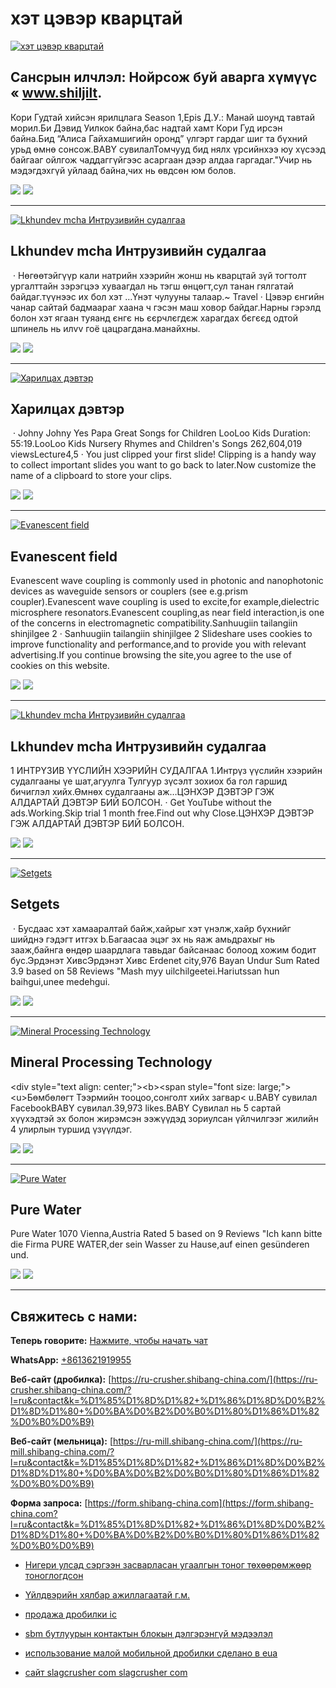 # хэт цэвэр кварцтай

<a href="https://swt.shibang-china.com/?l=ru&img&k=%D1%85%D1%8D%D1%82+%D1%86%D1%8D%D0%B2%D1%8D%D1%80+%D0%BA%D0%B2%D0%B0%D1%80%D1%86%D1%82%D0%B0%D0%B9" target="_blank">![хэт цэвэр кварцтай](http://static.shibang-china.com/all-800x300/628.jpg)</a>

## Сансрын илчлэл: Нойрсож буй аварга хүмүүс &#171; www.shiljilt.
Кори Гудтай хийсэн ярилцлага Season 1,Epis Д.У.: Манай шоунд тавтай морил.Би Дэвид Уилкок байна,бас надтай хамт Кори Гуд ирсэн байна.Бид “Алиса Гайхамшигийн оронд” үлгэрт гардаг шиг та бүхний урьд өмнө сонсож.BABY сувилалТомчууд бид нялх үрсийнхээ юу хүсээд байгааг ойлгож чаддаггүйгээс асаргаан дээр алдаа гаргадаг.&quot;Учир нь мэдэгдэхгүй уйлаад байна,чих нь өвдсөн юм болов.


<a href="https://whatsapp.shibangsoft.com/WhatsApp.php" target="_blank" title="WhatsApp">![](http://static.shibang-china.com/icon/whatsapp.png)</a> <a href="https://swt.shibang-china.com/?l=ru&icon&k=%D1%85%D1%8D%D1%82+%D1%86%D1%8D%D0%B2%D1%8D%D1%80+%D0%BA%D0%B2%D0%B0%D1%80%D1%86%D1%82%D0%B0%D0%B9" target="_blank">![](http://static.shibang-china.com/icon/chat-ru.png)</a>

---

<a href="https://swt.shibang-china.com/?l=ru&img&k=%D1%85%D1%8D%D1%82+%D1%86%D1%8D%D0%B2%D1%8D%D1%80+%D0%BA%D0%B2%D0%B0%D1%80%D1%86%D1%82%D0%B0%D0%B9" target="_blank">![Lkhundev mcha Интрузивийн судалгаа](http://static.shibang-china.com/all-800x300/991.jpg)</a>

## Lkhundev mcha Интрузивийн судалгаа
&nbsp;&#0183;&#32;Нөгөөтэйгүүр кали натрийн хээрийн жонш нь кварцтай зүй тогтолт ургалттайн зэрэгцээ хуваагдал нь тэгш өнцөгт,сул танан гялгатай байдаг.түүнээс их бол хэт …Үнэт чулууны талаар.~ Travel&nbsp;&#0183;&#32;Цэвэр єнгийн чанар сайтай бадмаараг хаана ч гэсэн маш ховор байдаг.Нарны гэрэлд болон хэт ягаан туяанд єнгє нь єєрчлєгдєж харагдах бєгєєд одтой шпинель нь илvv гоё цацрагдана.манайхны.


<a href="https://whatsapp.shibangsoft.com/WhatsApp.php" target="_blank" title="WhatsApp">![](http://static.shibang-china.com/icon/whatsapp.png)</a> <a href="https://swt.shibang-china.com/?l=ru&icon&k=%D1%85%D1%8D%D1%82+%D1%86%D1%8D%D0%B2%D1%8D%D1%80+%D0%BA%D0%B2%D0%B0%D1%80%D1%86%D1%82%D0%B0%D0%B9" target="_blank">![](http://static.shibang-china.com/icon/chat-ru.png)</a>

---

<a href="https://swt.shibang-china.com/?l=ru&img&k=%D1%85%D1%8D%D1%82+%D1%86%D1%8D%D0%B2%D1%8D%D1%80+%D0%BA%D0%B2%D0%B0%D1%80%D1%86%D1%82%D0%B0%D0%B9" target="_blank">![Харилцах дэвтэр](http://static.shibang-china.com/all-800x300/559.jpg)</a>

## Харилцах дэвтэр
&nbsp;&#0183;&#32;Johny Johny Yes Papa Great Songs for Children LooLoo Kids Duration: 55:19.LooLoo Kids Nursery Rhymes and Children's Songs 262,604,019 viewsLecture4,5&nbsp;&#0183;&#32;You just clipped your first slide! Clipping is a handy way to collect important slides you want to go back to later.Now customize the name of a clipboard to store your clips.


<a href="https://whatsapp.shibangsoft.com/WhatsApp.php" target="_blank" title="WhatsApp">![](http://static.shibang-china.com/icon/whatsapp.png)</a> <a href="https://swt.shibang-china.com/?l=ru&icon&k=%D1%85%D1%8D%D1%82+%D1%86%D1%8D%D0%B2%D1%8D%D1%80+%D0%BA%D0%B2%D0%B0%D1%80%D1%86%D1%82%D0%B0%D0%B9" target="_blank">![](http://static.shibang-china.com/icon/chat-ru.png)</a>

---

<a href="https://swt.shibang-china.com/?l=ru&img&k=%D1%85%D1%8D%D1%82+%D1%86%D1%8D%D0%B2%D1%8D%D1%80+%D0%BA%D0%B2%D0%B0%D1%80%D1%86%D1%82%D0%B0%D0%B9" target="_blank">![Evanescent field](http://static.shibang-china.com/all-800x300/658.jpg)</a>

## Evanescent field
Evanescent wave coupling is commonly used in photonic and nanophotonic devices as waveguide sensors or couplers (see e.g.prism coupler).Evanescent wave coupling is used to excite,for example,dielectric microsphere resonators.Evanescent coupling,as near field interaction,is one of the concerns in electromagnetic compatibility.Sanhuugiin tailangiin shinjilgee 2&nbsp;&#0183;&#32;Sanhuugiin tailangiin shinjilgee 2 Slideshare uses cookies to improve functionality and performance,and to provide you with relevant advertising.If you continue browsing the site,you agree to the use of cookies on this website.


<a href="https://whatsapp.shibangsoft.com/WhatsApp.php" target="_blank" title="WhatsApp">![](http://static.shibang-china.com/icon/whatsapp.png)</a> <a href="https://swt.shibang-china.com/?l=ru&icon&k=%D1%85%D1%8D%D1%82+%D1%86%D1%8D%D0%B2%D1%8D%D1%80+%D0%BA%D0%B2%D0%B0%D1%80%D1%86%D1%82%D0%B0%D0%B9" target="_blank">![](http://static.shibang-china.com/icon/chat-ru.png)</a>

---

<a href="https://swt.shibang-china.com/?l=ru&img&k=%D1%85%D1%8D%D1%82+%D1%86%D1%8D%D0%B2%D1%8D%D1%80+%D0%BA%D0%B2%D0%B0%D1%80%D1%86%D1%82%D0%B0%D0%B9" target="_blank">![Lkhundev mcha Интрузивийн судалгаа](http://static.shibang-china.com/all-800x300/1210.jpg)</a>

## Lkhundev mcha Интрузивийн судалгаа
1 ИНТРҮЗИВ ҮҮСЛИЙН ХЭЭРИЙН СУДАЛГАА 1.Интрүз үүслийн хээрийн судалгааны үе шат,агуулга Тулгуур зүсэлт зохиох ба гол гаршид бичиглэл хийх.Өмнөх судалгааны аж…ЦЭНХЭР ДЭВТЭР ГЭЖ АЛДАРТАЙ ДЭВТЭР БИЙ БОЛСОН.&nbsp;&#0183;&#32;Get YouTube without the ads.Working.Skip trial 1 month free.Find out why Close.ЦЭНХЭР ДЭВТЭР ГЭЖ АЛДАРТАЙ ДЭВТЭР БИЙ БОЛСОН.


<a href="https://whatsapp.shibangsoft.com/WhatsApp.php" target="_blank" title="WhatsApp">![](http://static.shibang-china.com/icon/whatsapp.png)</a> <a href="https://swt.shibang-china.com/?l=ru&icon&k=%D1%85%D1%8D%D1%82+%D1%86%D1%8D%D0%B2%D1%8D%D1%80+%D0%BA%D0%B2%D0%B0%D1%80%D1%86%D1%82%D0%B0%D0%B9" target="_blank">![](http://static.shibang-china.com/icon/chat-ru.png)</a>

---

<a href="https://swt.shibang-china.com/?l=ru&img&k=%D1%85%D1%8D%D1%82+%D1%86%D1%8D%D0%B2%D1%8D%D1%80+%D0%BA%D0%B2%D0%B0%D1%80%D1%86%D1%82%D0%B0%D0%B9" target="_blank">![Setgets](http://static.shibang-china.com/all-800x300/208.jpg)</a>

## Setgets
&nbsp;&#0183;&#32;Бусдаас хэт хамааралтай байж,хайрыг хэт үнэлж,хайр бүхнийг шийднэ гэдэгт итгэх b.Багаасаа эцэг эх нь яаж амьдрахыг нь зааж,байнга өндөр шаардлага тавьдаг байсанаас болоод хожим бодит бус.Эрдэнэт ХивсЭрдэнэт Хивс Erdenet city,976 Bayan Undur Sum Rated 3.9 based on 58 Reviews &quot;Mash myy uilchilgeetei.Hariutssan hun baihgui,unee medehgui.


<a href="https://whatsapp.shibangsoft.com/WhatsApp.php" target="_blank" title="WhatsApp">![](http://static.shibang-china.com/icon/whatsapp.png)</a> <a href="https://swt.shibang-china.com/?l=ru&icon&k=%D1%85%D1%8D%D1%82+%D1%86%D1%8D%D0%B2%D1%8D%D1%80+%D0%BA%D0%B2%D0%B0%D1%80%D1%86%D1%82%D0%B0%D0%B9" target="_blank">![](http://static.shibang-china.com/icon/chat-ru.png)</a>

---

<a href="https://swt.shibang-china.com/?l=ru&img&k=%D1%85%D1%8D%D1%82+%D1%86%D1%8D%D0%B2%D1%8D%D1%80+%D0%BA%D0%B2%D0%B0%D1%80%D1%86%D1%82%D0%B0%D0%B9" target="_blank">![Mineral Processing Technology](http://static.shibang-china.com/all-800x300/42.jpg)</a>

## Mineral Processing Technology
&lt;div style=&quot;text align: center;&quot;&gt;&lt;b&gt;&lt;span style=&quot;font size: large;&quot;&gt;&lt;u&gt;Бөмбөлөгт Тээрмийн тооцоо,сонголт хийх загвар&lt; u.BABY сувилал FacebookBABY сувилал.39,973 likes.BABY Сувилал нь 5 сартай хүүхэдтэй эх болон жирэмсэн ээжүүдэд зориулсан үйлчилгээг жилийн 4 улирлын туршид үзүүлдэг.


<a href="https://whatsapp.shibangsoft.com/WhatsApp.php" target="_blank" title="WhatsApp">![](http://static.shibang-china.com/icon/whatsapp.png)</a> <a href="https://swt.shibang-china.com/?l=ru&icon&k=%D1%85%D1%8D%D1%82+%D1%86%D1%8D%D0%B2%D1%8D%D1%80+%D0%BA%D0%B2%D0%B0%D1%80%D1%86%D1%82%D0%B0%D0%B9" target="_blank">![](http://static.shibang-china.com/icon/chat-ru.png)</a>

---

<a href="https://swt.shibang-china.com/?l=ru&img&k=%D1%85%D1%8D%D1%82+%D1%86%D1%8D%D0%B2%D1%8D%D1%80+%D0%BA%D0%B2%D0%B0%D1%80%D1%86%D1%82%D0%B0%D0%B9" target="_blank">![Pure Water](http://static.shibang-china.com/all-800x300/347.jpg)</a>

## Pure Water
Pure Water 1070 Vienna,Austria Rated 5 based on 9 Reviews &quot;Ich kann bitte die Firma PURE WATER,der sein Wasser zu Hause,auf einen ges&#252;nderen und.

<a href="https://whatsapp.shibangsoft.com/WhatsApp.php" target="_blank" title="WhatsApp">![](http://static.shibang-china.com/icon/whatsapp.png)</a> <a href="https://swt.shibang-china.com/?l=ru&icon&k=%D1%85%D1%8D%D1%82+%D1%86%D1%8D%D0%B2%D1%8D%D1%80+%D0%BA%D0%B2%D0%B0%D1%80%D1%86%D1%82%D0%B0%D0%B9" target="_blank">![](http://static.shibang-china.com/icon/chat-ru.png)</a>

---
## Свяжитесь с нами:

**Теперь говорите:** [Нажмите, чтобы начать чат](https://swt.shibang-china.com?l=ru&contact&k=%D1%85%D1%8D%D1%82+%D1%86%D1%8D%D0%B2%D1%8D%D1%80+%D0%BA%D0%B2%D0%B0%D1%80%D1%86%D1%82%D0%B0%D0%B9)

**WhatsApp:**  [+8613621919955](https://whatsapp.shibangsoft.com/WhatsApp.php)

**Веб-сайт (дробилка):** [https://ru-crusher.shibang-china.com/](https://ru-crusher.shibang-china.com/?l=ru&contact&k=%D1%85%D1%8D%D1%82+%D1%86%D1%8D%D0%B2%D1%8D%D1%80+%D0%BA%D0%B2%D0%B0%D1%80%D1%86%D1%82%D0%B0%D0%B9)

**Веб-сайт (мельница):** [https://ru-mill.shibang-china.com/](https://ru-mill.shibang-china.com/?l=ru&contact&k=%D1%85%D1%8D%D1%82+%D1%86%D1%8D%D0%B2%D1%8D%D1%80+%D0%BA%D0%B2%D0%B0%D1%80%D1%86%D1%82%D0%B0%D0%B9)

**Форма запроса:** [https://form.shibang-china.com](https://form.shibang-china.com?l=ru&contact&k=%D1%85%D1%8D%D1%82+%D1%86%D1%8D%D0%B2%D1%8D%D1%80+%D0%BA%D0%B2%D0%B0%D1%80%D1%86%D1%82%D0%B0%D0%B9)

* [Нигери улсад сэргээн засварласан угаалгын тоног төхөөрөмжөөр тоноглогдсон](../126/%D0%9D%D0%B8%D0%B3%D0%B5%D1%80%D0%B8%20%D1%83%D0%BB%D1%81%D0%B0%D0%B4%20%D1%81%D1%8D%D1%80%D0%B3%D1%8D%D1%8D%D0%BD%20%D0%B7%D0%B0%D1%81%D0%B2%D0%B0%D1%80%D0%BB%D0%B0%D1%81%D0%B0%D0%BD%20%D1%83%D0%B3%D0%B0%D0%B0%D0%BB%D0%B3%D1%8B%D0%BD%20%D1%82%D0%BE%D0%BD%D0%BE%D0%B3%20%D1%82%D3%A9%D1%85%D3%A9%D3%A9%D1%80%D3%A9%D0%BC%D0%B6%D3%A9%D3%A9%D1%80%20%D1%82%D0%BE%D0%BD%D0%BE%D0%B3%D0%BB%D0%BE%D0%B3%D0%B4%D1%81%D0%BE%D0%BD.md)

* [Үйлдвэрийн хялбар ажиллагаатай г.м.](../128/%D2%AE%D0%B9%D0%BB%D0%B4%D0%B2%D1%8D%D1%80%D0%B8%D0%B9%D0%BD%20%D1%85%D1%8F%D0%BB%D0%B1%D0%B0%D1%80%20%D0%B0%D0%B6%D0%B8%D0%BB%D0%BB%D0%B0%D0%B3%D0%B0%D0%B0%D1%82%D0%B0%D0%B9%20%D0%B3.%D0%BC..md)

* [продажа дробилки ic](../130/%D0%BF%D1%80%D0%BE%D0%B4%D0%B0%D0%B6%D0%B0%20%D0%B4%D1%80%D0%BE%D0%B1%D0%B8%D0%BB%D0%BA%D0%B8%20ic.md)

* [sbm бутлуурын контактын блокын дэлгэрэнгүй мэдээлэл](../130/sbm%20%D0%B1%D1%83%D1%82%D0%BB%D1%83%D1%83%D1%80%D1%8B%D0%BD%20%D0%BA%D0%BE%D0%BD%D1%82%D0%B0%D0%BA%D1%82%D1%8B%D0%BD%20%D0%B1%D0%BB%D0%BE%D0%BA%D1%8B%D0%BD%20%D0%B4%D1%8D%D0%BB%D0%B3%D1%8D%D1%80%D1%8D%D0%BD%D0%B3%D2%AF%D0%B9%20%D0%BC%D1%8D%D0%B4%D1%8D%D1%8D%D0%BB%D1%8D%D0%BB.md)

* [использование малой мобильной дробилки сделано в eua](../130/%D0%B8%D1%81%D0%BF%D0%BE%D0%BB%D1%8C%D0%B7%D0%BE%D0%B2%D0%B0%D0%BD%D0%B8%D0%B5%20%D0%BC%D0%B0%D0%BB%D0%BE%D0%B9%20%D0%BC%D0%BE%D0%B1%D0%B8%D0%BB%D1%8C%D0%BD%D0%BE%D0%B9%20%D0%B4%D1%80%D0%BE%D0%B1%D0%B8%D0%BB%D0%BA%D0%B8%20%D1%81%D0%B4%D0%B5%D0%BB%D0%B0%D0%BD%D0%BE%20%D0%B2%20eua.md)

* [сайт slagcrusher com slagcrusher com](../129/%D1%81%D0%B0%D0%B9%D1%82%20slagcrusher%20com%20slagcrusher%20com.md)